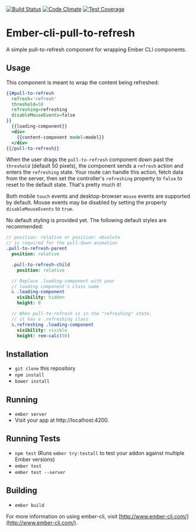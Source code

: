 [![Build Status](https://travis-ci.org/davidgoli/ember-cli-pull-to-refresh.svg?branch=master)](https://travis-ci.org/davidgoli/ember-cli-pull-to-refresh)
[![Code Climate](https://codeclimate.com/github/davidgoli/ember-cli-pull-to-refresh/badges/gpa.svg)](https://codeclimate.com/github/davidgoli/ember-cli-pull-to-refresh)
[![Test Coverage](https://codeclimate.com/github/davidgoli/ember-cli-pull-to-refresh/badges/coverage.svg)](https://codeclimate.com/github/davidgoli/ember-cli-pull-to-refresh/coverage)

# Ember-cli-pull-to-refresh

A simple pull-to-refresh component for wrapping Ember CLI components.

## Usage

This component is meant to wrap the content being refreshed:

```hbs
{{#pull-to-refresh
  refresh='refresh'
  threshold=50
  refreshing=refreshing
  disableMouseEvents=false
}}
  {{loading-component}}
  <div>
    {{content-component model=model}}
  </div>
{{/pull-to-refresh}}
```

When the user drags the `pull-to-refresh` component down past the `threshold`
(default 50 pixels), the component sends a `refresh` action and enters the
`refreshing` state. Your route can handle this action, fetch data from the server,
then set the controller's `refreshing` property to `false` to reset to the default
state. That's pretty much it!

Both mobile `touch` events and desktop-browser `mouse` events are supported by
default. Mouse events may be disabled by setting the property
`disableMouseEvents` to `true`.

No default styling is provided yet. The following default styles are recommended:

```sass
// position: relative or position: absolute
// is required for the pull-down animation
.pull-to-refresh-parent
  position: relative

  .pull-to-refresh-child
    position: relative

  // Replace .loading-component with your
  // loading component's class name
  & .loading-component
    visibility: hidden
    height: 0

  // When pull-to-refresh is in the "refreshing" state,
  // it has a .refreshing class
  &.refreshing .loading-component
    visibility: visible
    height: rem-calc(50)
```

## Installation

* `git clone` this repository
* `npm install`
* `bower install`

## Running

* `ember server`
* Visit your app at http://localhost:4200.

## Running Tests

* `npm test` (Runs `ember try:testall` to test your addon against multiple Ember versions)
* `ember test`
* `ember test --server`

## Building

* `ember build`

For more information on using ember-cli, visit [http://www.ember-cli.com/](http://www.ember-cli.com/).
